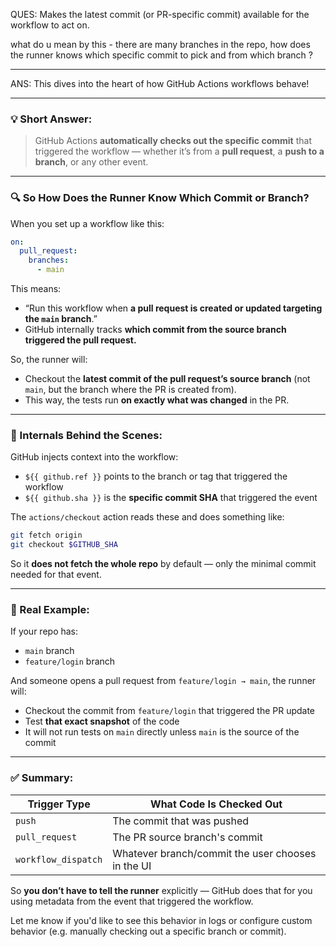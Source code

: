 QUES: Makes the latest commit (or PR-specific commit) available for the workflow to act on.

what do u mean by this - there are many branches in the repo, how does the runner knows which specific commit to pick and from which branch ?

---
ANS: This dives into the heart of how GitHub Actions workflows behave!

---

### 💡 Short Answer:

> GitHub Actions **automatically checks out the specific commit** that triggered the workflow — whether it’s from a **pull request**, a **push to a branch**, or any other event.

---

### 🔍 So How Does the Runner Know Which Commit or Branch?

When you set up a workflow like this:

```yaml
on:
  pull_request:
    branches:
      - main
```

This means:

* “Run this workflow when **a pull request is created or updated targeting the `main` branch**.”
* GitHub internally tracks **which commit from the source branch triggered the pull request.**

So, the runner will:

* Checkout the **latest commit of the pull request’s source branch** (not `main`, but the branch where the PR is created from).
* This way, the tests run **on exactly what was changed** in the PR.

---

### 🔧 Internals Behind the Scenes:

GitHub injects context into the workflow:

* `${{ github.ref }}` points to the branch or tag that triggered the workflow
* `${{ github.sha }}` is the **specific commit SHA** that triggered the event

The `actions/checkout` action reads these and does something like:

```bash
git fetch origin
git checkout $GITHUB_SHA
```

So it **does not fetch the whole repo** by default — only the minimal commit needed for that event.

---

### 🧪 Real Example:

If your repo has:

* `main` branch
* `feature/login` branch

And someone opens a pull request from `feature/login → main`, the runner will:

* Checkout the commit from `feature/login` that triggered the PR update
* Test **that exact snapshot** of the code
* It will not run tests on `main` directly unless `main` is the source of the commit

---

### ✅ Summary:

| Trigger Type        | What Code Is Checked Out                          |
| ------------------- | ------------------------------------------------- |
| `push`              | The commit that was pushed                        |
| `pull_request`      | The PR source branch's commit                     |
| `workflow_dispatch` | Whatever branch/commit the user chooses in the UI |

So **you don’t have to tell the runner** explicitly — GitHub does that for you using metadata from the event that triggered the workflow.

Let me know if you'd like to see this behavior in logs or configure custom behavior (e.g. manually checking out a specific branch or commit).
